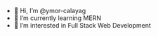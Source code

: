 - 👋 Hi, I’m @ymor-calayag
- 🌱 I’m currently learning MERN
- 👀 I’m interested in Full Stack Web Development
<!---
ymor-calayag/ymor-calayag is a ✨ special ✨ repository because its `README.md` (this file) appears on your GitHub profile.
You can click the Preview link to take a look at your changes.
--->
